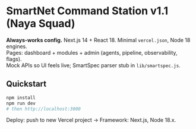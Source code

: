 # SmartNet Command Station v1.1 (Naya Squad)

**Always-works config.** Next.js 14 + React 18. Minimal `vercel.json`, Node 18 engines.  
Pages: dashboard + modules + admin (agents, pipeline, observability, flags).  
Mock APIs so UI feels live; SmartSpec parser stub in `lib/smartspec.js`.

## Quickstart
```bash
npm install
npm run dev
# then http://localhost:3000
```
Deploy: push to new Vercel project → Framework: Next.js, Node 18.x.
